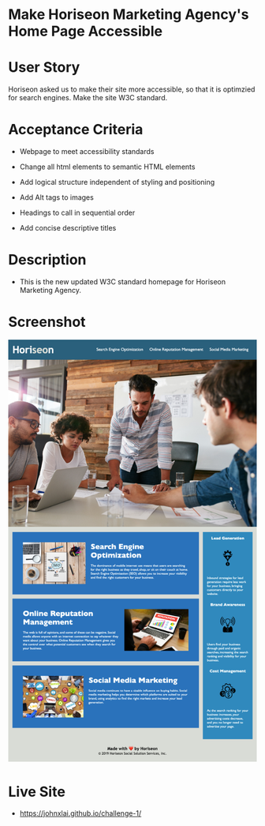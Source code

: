 # Make Horiseon Marketing Agency's Home Page Accessible

# User Story
Horiseon asked us to make their site more accessible, so that it is optimzied for search engines. Make the site W3C standard.

# Acceptance Criteria
* Webpage to meet accessibility standards

* Change all html elements to semantic HTML elements

* Add logical structure independent of styling and positioning

* Add Alt tags to images

* Headings to call in sequential order

* Add concise descriptive titles

# Description
* This is the new updated W3C standard homepage for Horiseon Marketing Agency.


# Screenshot
![Final Website](assets/Horiseon-Marketing-Agency.png)

# Live Site
* https://johnxlai.github.io/challenge-1/